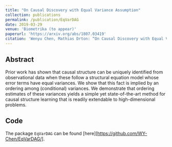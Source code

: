 ```yaml
---
title: "On Causal Discovery with Equal Variance Assumption"
collection: publications
permalink: /publication/EqVarDAG
date: 2019-03-29
venue: 'Biometrika (to appear)'
paperurl: 'https://arxiv.org/abs/1807.03419'
citation: 'Wenyu Chen, Mathias Drton: “On Causal Discovery with Equal Variance Assumption”, 2018; [http://arxiv.org/abs/1807.03419 arXiv:1807.03419].'
---
```

## Abstract

Prior work has shown that causal structure can be uniquely identified from observational data when these follow a structural equation model whose error terms have equal variances. We show that this fact is implied by an ordering among (conditional) variances. We demonstrate that ordering estimates of these variances yields a simple yet state-of-the-art method for causal structure learning that is readily extendable to high-dimensional problems.

## Code 

The package `EqVarDAG` can be found [here][https://github.com/WY-Chen/EqVarDAG/].